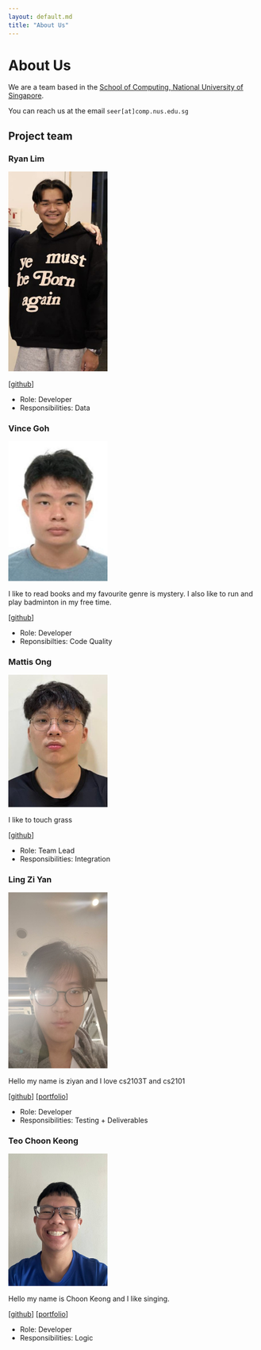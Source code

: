 ```yaml
---
layout: default.md
title: "About Us"
---
```


# About Us

We are a team based in the [School of Computing, National University of Singapore](http://www.comp.nus.edu.sg).

You can reach us at the email `seer[at]comp.nus.edu.sg`

## Project team

### Ryan Lim

<img src="images/rynlwhh.png" width="200px">

[[github](https://github.com/rynlwhh)]

- Role: Developer
- Responsibilities: Data

### Vince Goh

<img src="images/vinceg4.png" width="200px">

I like to read books and my favourite genre is mystery. I also like to run and play badminton in my free time.

[[github](https://github.com/vinceg4)]

- Role: Developer
- Reponsibilties: Code Quality

### Mattis Ong

<img src="images/mattisongjj.png" width="200px">

I like to touch grass

[[github](https://github.com/mattisongjj)]

- Role: Team Lead
- Responsibilities: Integration

### Ling Zi Yan

<img src="images/lingziyann.png" width="200px">

Hello my name is ziyan and I love cs2103T and cs2101

[[github](http://github.com/LingZiyann)] [[portfolio](team/johndoe.md)]

- Role: Developer
- Responsibilities: Testing + Deliverables

### Teo Choon Keong

<img src="images/tckeong.png" width="200px">

Hello my name is Choon Keong and I like singing.

[[github](https://github.com/tckeong)] [[portfolio](team/johndoe.md)]

- Role: Developer
- Responsibilities: Logic
